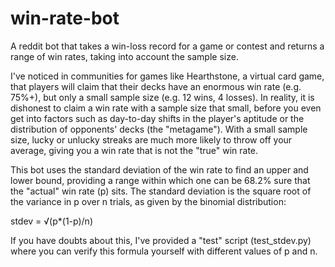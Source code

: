 # win-rate-bot
A reddit bot that takes a win-loss record for a game or contest and returns a range of win rates, taking into account the sample size.

I've noticed in communities for games like Hearthstone, a virtual card game, that players will claim that their decks have an enormous win rate (e.g. 75%+), but only a small sample size (e.g. 12 wins, 4 losses). In reality, it is dishonest to claim a win rate with a sample size that small, before you even get into factors such as day-to-day shifts in the player's aptitude or the distribution of opponents' decks (the "metagame"). With a small sample size, lucky or unlucky streaks are much more likely to throw off your average, giving you a win rate that is not the "true" win rate.

This bot uses the standard deviation of the win rate to find an upper and lower bound, providing a range within which one can be 68.2% sure that the "actual" win rate (p) sits. The standard deviation is the square root of the variance in p over n trials, as given by the binomial distribution:

stdev = √(p*(1-p)/n)

If you have doubts about this, I've provided a "test" script (test_stdev.py) where you can verify this formula yourself with different values of p and n.

